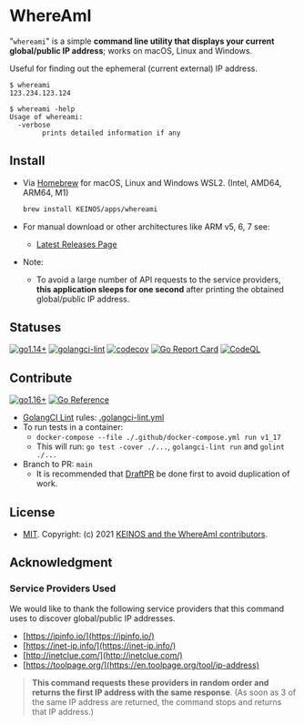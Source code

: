 # WhereAmI

"`whereami`" is a simple **command line utility that displays your current global/public IP address**; works on macOS, Linux and Windows.

Useful for finding out the ephemeral (current external) IP address.

```shellsession
$ whereami
123.234.123.124
```

```shellsession
$ whereami -help
Usage of whereami:
  -verbose
        prints detailed information if any
```

## Install

- Via [Homebrew](https://brew.sh/) for macOS, Linux and Windows WSL2. (Intel, AMD64, ARM64, M1)

    ```bash
    brew install KEINOS/apps/whereami
    ```

- For manual download or other architectures like ARM v5, 6, 7 see:
  - [Latest Releases Page](https://github.com/KEINOS/whereami/releases/latest)
- Note:
  - To avoid a large number of API requests to the service providers, **this application sleeps for one second** after printing the obtained global/public IP address.

## Statuses

[![go1.14+](https://github.com/KEINOS/whereami/actions/workflows/go-versions.yml/badge.svg)](https://github.com/KEINOS/whereami/actions/workflows/go-versions.yml)
[![golangci-lint](https://github.com/KEINOS/whereami/actions/workflows/golangci-lint.yml/badge.svg)](https://github.com/KEINOS/whereami/actions/workflows/golangci-lint.yml)
[![codecov](https://codecov.io/gh/KEINOS/whereami/branch/main/graph/badge.svg?token=wwZpJLfm0l)](https://codecov.io/gh/KEINOS/whereami)
[![Go Report Card](https://goreportcard.com/badge/github.com/KEINOS/dev-go)](https://goreportcard.com/report/github.com/KEINOS/dev-go)
[![CodeQL](https://github.com/KEINOS/whereami/actions/workflows/codeQL-analysis.yml/badge.svg)](https://github.com/KEINOS/whereami/actions/workflows/codeQL-analysis.yml)

## Contribute

[![go1.16+](https://img.shields.io/badge/Go-1.16+-blue?logo=go)](https://github.com/KEINOS/whereami/actions/workflows/go-versions.yml "Supported versions")
[![Go Reference](https://pkg.go.dev/badge/github.com/KEINOS/whereami.svg)](https://pkg.go.dev/github.com/KEINOS/whereami/)

- [GolangCI Lint](https://golangci-lint.run/) rules: [.golangci-lint.yml](https://github.com/KEINOS/whereami/blob/main/.golangci.yml)
- To run tests in a container:
  - `docker-compose --file ./.github/docker-compose.yml run v1_17`
  - This will run: `go test -cover ./...`, `golangci-lint run` and `golint ./...`
- Branch to PR: `main`
  - It is recommended that [DraftPR](https://github.blog/2019-02-14-introducing-draft-pull-requests/) be done first to avoid duplication of work.

## License

- [MIT](https://github.com/KEINOS/whereami/blob/main/LICENSE). Copyright: (c) 2021 [KEINOS and the WhereAmI contributors](https://github.com/KEINOS/whereami/graphs/contributors).

## Acknowledgment

### Service Providers Used

We would like to thank the following service providers that this command uses to discover global/public IP addresses.

- [https://ipinfo.io/](https://ipinfo.io/)
- [https://inet-ip.info/](https://inet-ip.info/)
- [http://inetclue.com/](http://inetclue.com/)
- [https://toolpage.org/](https://en.toolpage.org/tool/ip-address)

> **This command requests these providers in random order and returns the first IP address with the same response**. (As soon as 3 of the same IP address are returned, the command stops and returns that IP address.)
